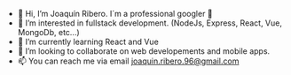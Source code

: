 - 👋 Hi, I’m Joaquín Ribero. I´m a professional googler :see_no_evil:
- 👀 I’m interested in fullstack development. (NodeJs, Express, React, Vue, MongoDb, etc...)
- 🌱 I’m currently learning React and Vue
- 💞️ I’m looking to collaborate on web developements and mobile apps.
- 📫 You can reach me via email joaquin.ribero.96@gmail.com


<!---
joaribero/joaribero is a ✨ special ✨ repository because its `README.md` (this file) appears on your GitHub profile.
You can click the Preview link to take a look at your changes.
--->
